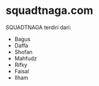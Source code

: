 # squadtnaga.com

SQUADTNAGA terdiri dari:
- Bagus
- Daffa
- Shofan
- Mahfudz
- Rifky
- Faisal
- Ilham
